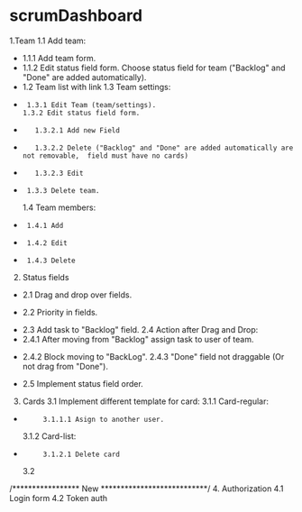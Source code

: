 # scrumDashboard

1.Team
  1.1 Add team:
+    1.1.1 Add team form.
+    1.1.2 Edit status field form. Choose status field for team ("Backlog" and "Done" are added automatically).
+  1.2 Team list with link
   1.3 Team settings:
-      1.3.1 Edit Team (team/settings).
      1.3.2 Edit status field form.
+        1.3.2.1 Add new Field
+        1.3.2.2 Delete ("Backlog" and "Done" are added automatically are not removable,  field must have no cards)
+        1.3.2.3 Edit
+      1.3.3 Delete team.
  1.4 Team members:
+      1.4.1 Add
+      1.4.2 Edit
+      1.4.3 Delete

2. Status fields
+  2.1 Drag and drop over fields.
-  2.2 Priority in fields.
+  2.3 Add task to "Backlog" field.
  2.4 Action after Drag and Drop:
+    2.4.1 After moving from "Backlog" assign task to user of team.
-    2.4.2 Block moving to "BackLog".
     2.4.3 "Done" field not draggable (Or not drag from "Done").   
+  2.5 Implement status field order.
    
3. Cards
  3.1 Implement different template for card:
     3.1.1 Card-regular:
-          3.1.1.1 Asign to another user. 
     3.1.2 Card-list:
+          3.1.2.1 Delete card
  3.2
 
 /***************** New ***************************/
4. Authorization
    4.1 Login form
    4.2 Token auth